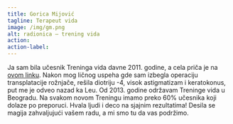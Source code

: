 ```yaml
---
title: Gorica Mijović
tagline: Terapeut vida
image: /img/gm.png
alt: radionica — trening vida
action:
action-label:
---
```

Ja sam bila učesnik Treninga vida davne 2011. godine, a cela priča je na <a href="https://www.treningvida.com/price-ucesnika/re%C4%8D-organizatora-i-u%C4%8Desnika" target="_blank" rel="noreferrer">ovom linku</a>. Nakon mog ličnog uspeha gde sam izbegla operaciju transplatacije rožnjače, rešila diotriju -4, visok astigmatizam i keratokonus, put me je odveo nazad ka Leu. Od 2013. godine održavam Treninge vida u Beogradu. Na svakom novom Treningu imamo preko 60% učesnika koji dolaze po preporuci.
Hvala ljudi i deco na sjajnim rezultatima! Desila se magija zahvaljujući vašem radu, a mi smo tu da vas podržimo.
